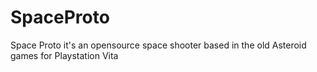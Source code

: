 SpaceProto
==========

Space Proto it's an opensource space shooter based in the old Asteroid games for Playstation Vita
